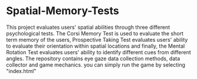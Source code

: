 ﻿# Spatial-Memory-Tests
This project evaluates users' spatial abilities through three different psychological tests. The Corsi Memory Test is used to evaluate the short term memory of the users, Prospective Taking Test evaluates users' ability to evaluate their orientation within spatial locations and finally, the Mental Rotation Test evaluates users' ability to identify different cues from different angles. The repository contains eye gaze data collection methods, data collector and game mechanics. you can simply run the game by selecting "index.html"
